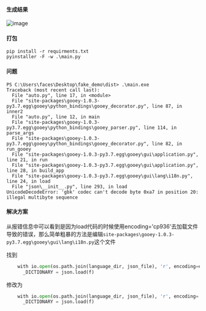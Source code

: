 #### 生成结果

![image](https://user-images.githubusercontent.com/15698761/112971139-813d0280-9181-11eb-9fe9-1f4fd7a525f8.png)


#### 打包

```
pip install -r requirments.txt
pyinstaller -F -w .\main.py
```

#### 问题

```
PS C:\Users\faces\Desktop\fake_demo\dist> .\main.exe
Traceback (most recent call last):
  File "auto.py", line 17, in <module>
  File "site-packages\gooey-1.0.3-py3.7.egg\gooey\python_bindings\gooey_decorator.py", line 87, in inner2
  File "auto.py", line 12, in main
  File "site-packages\gooey-1.0.3-py3.7.egg\gooey\python_bindings\gooey_parser.py", line 114, in parse_args
  File "site-packages\gooey-1.0.3-py3.7.egg\gooey\python_bindings\gooey_decorator.py", line 82, in run_gooey
  File "site-packages\gooey-1.0.3-py3.7.egg\gooey\gui\application.py", line 21, in run
  File "site-packages\gooey-1.0.3-py3.7.egg\gooey\gui\application.py", line 28, in build_app
  File "site-packages\gooey-1.0.3-py3.7.egg\gooey\gui\lang\i18n.py", line 24, in load
  File "json\__init__.py", line 293, in load
UnicodeDecodeError: 'gbk' codec can't decode byte 0xa7 in position 20: illegal multibyte sequence
```

#### 解决方案

从报错信息中可以看到是因为load代码的时候使用encoding='cp936'去加载文件导致的错误，那么简单粗暴的方法是编辑`site-packages\gooey-1.0.3-py3.7.egg\gooey\gui\lang\i18n.py`这个文件

找到
```python
    with io.open(os.path.join(language_dir, json_file), 'r', encoding=encoding) as f:
      _DICTIONARY = json.load(f)
```
修改为
```python
    with io.open(os.path.join(language_dir, json_file), 'r', encoding='utf-8') as f:
      _DICTIONARY = json.load(f)
```

